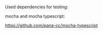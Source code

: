 Used dependencies for testing:

mocha and mocha typescript:

https://github.com/pana-cc/mocha-typescript

